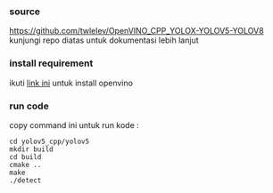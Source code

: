 ### source
https://github.com/twlelev/OpenVINO_CPP_YOLOX-YOLOV5-YOLOV8 \
kunjungi repo diatas untuk dokumentasi lebih lanjut
### install requirement
ikuti [link ini](https://docs.openvino.ai/2022.3/get_started.html) untuk install openvino
### run code
copy command ini untuk run kode :
```
cd yolov5_cpp/yolov5
mkdir build
cd build
cmake ..
make
./detect
```

